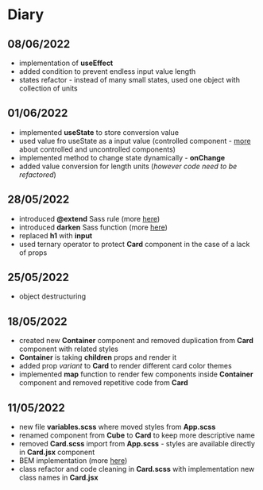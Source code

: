 # Diary

## 08/06/2022

- implementation of **useEffect**
- added condition to prevent endless input value length
- states refactor - instead of many small states, used one object with collection of units

## 01/06/2022

- implemented **useState** to store conversion value
- used value fro useState as a input value (controlled component - [more](https://blog.logrocket.com/controlled-vs-uncontrolled-components-in-react/) about controlled and uncontrolled components)
- implemented method to change state dynamically - **onChange**
- added value conversion for length units (_however code need to be refactored_)

## 28/05/2022

- introduced **@extend** Sass rule (more [here](https://sass-lang.com/documentation/at-rules/extend))
- introduced **darken** Sass function (more [here](https://sass-lang.com/documentation/modules/color#darken))
- replaced **h1** with **input**
- used ternary operator to protect **Card** component in the case of a lack of props

## 25/05/2022

- object destructuring

## 18/05/2022

- created new **Container** component and removed duplication from **Card** component with related styles
- **Container** is taking **children** props and render it
- added prop _variant_ to **Card** to render different card color themes
- implemented **map** function to render few components inside **Container** component and removed repetitive code from **Card**

## 11/05/2022

- new file **variables.scss** where moved styles from **App.scss**
- renamed component from **Cube** to **Card** to keep more descriptive name
- removed **Card.scss** import from **App.scss** - styles are available directly in **Card.jsx** component
- BEM implementation (more [here](http://getbem.com/naming/))
- class refactor and code cleaning in **Card.scss** with implementation new class names in **Card.jsx**
